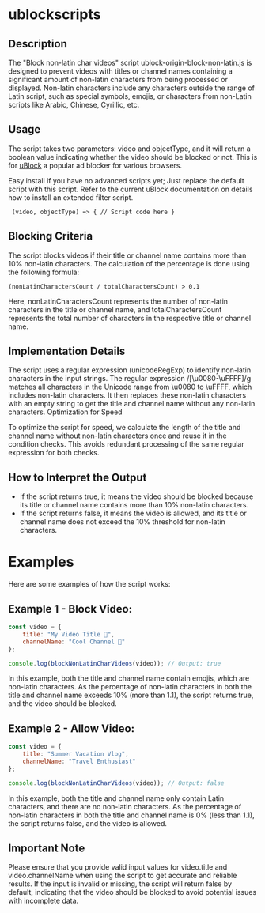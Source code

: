 # ublockscripts

## Description
The "Block non-latin char videos" script ublock-origin-block-non-latin.js is designed to prevent videos with titles or channel names containing a significant amount of non-latin characters from being processed or displayed. Non-latin characters include any characters outside the range of Latin script, such as special symbols, emojis, or characters from non-Latin scripts like Arabic, Chinese, Cyrillic, etc.

## Usage
The script takes two parameters: video and objectType, and it will return a boolean value indicating whether the video should be blocked or not.
This is for [uBlock](https://github.com/gorhill/uBlock) a popular ad blocker for various browsers.

Easy install if you have no advanced scripts yet; Just replace the default script with this script.
Refer to the current uBlock documentation on details how to install an extended filter script.

``
(video, objectType) => {
    // Script code here
}``

## Blocking Criteria

The script blocks videos if their title or channel name contains more than 10% non-latin characters. The calculation of the percentage is done using the following formula:

``(nonLatinCharactersCount / totalCharactersCount) > 0.1``

Here, nonLatinCharactersCount represents the number of non-latin characters in the title or channel name, and totalCharactersCount represents the total number of characters in the respective title or channel name.

## Implementation Details

The script uses a regular expression (unicodeRegExp) to identify non-latin characters in the input strings. The regular expression /[\u0080-\uFFFF]/g matches all characters in the Unicode range from \u0080 to \uFFFF, which includes non-latin characters. It then replaces these non-latin characters with an empty string to get the title and channel name without any non-latin characters.
Optimization for Speed

To optimize the script for speed, we calculate the length of the title and channel name without non-latin characters once and reuse it in the condition checks. This avoids redundant processing of the same regular expression for both checks.

## How to Interpret the Output

  - If the script returns true, it means the video should be blocked because its title or channel name contains more than 10% non-latin characters.
  - If the script returns false, it means the video is allowed, and its title or channel name does not exceed the 10% threshold for non-latin characters.

# Examples

Here are some examples of how the script works:

## Example 1 - Block Video:

```javascript
const video = {
    title: "My Video Title 🎥",
    channelName: "Cool Channel 🌟"
};

console.log(blockNonLatinCharVideos(video)); // Output: true
```

In this example, both the title and channel name contain emojis, which are non-latin characters. As the percentage of non-latin characters in both the title and channel name exceeds 10% (more than 1.1), the script returns true, and the video should be blocked.

## Example 2 - Allow Video:

```javascript
const video = {
    title: "Summer Vacation Vlog",
    channelName: "Travel Enthusiast"
};

console.log(blockNonLatinCharVideos(video)); // Output: false
```

In this example, both the title and channel name only contain Latin characters, and there are no non-latin characters. As the percentage of non-latin characters in both the title and channel name is 0% (less than 1.1), the script returns false, and the video is allowed.

## Important Note

Please ensure that you provide valid input values for video.title and video.channelName when using the script to get accurate and reliable results. If the input is invalid or missing, the script will return false by default, indicating that the video should be blocked to avoid potential issues with incomplete data.
